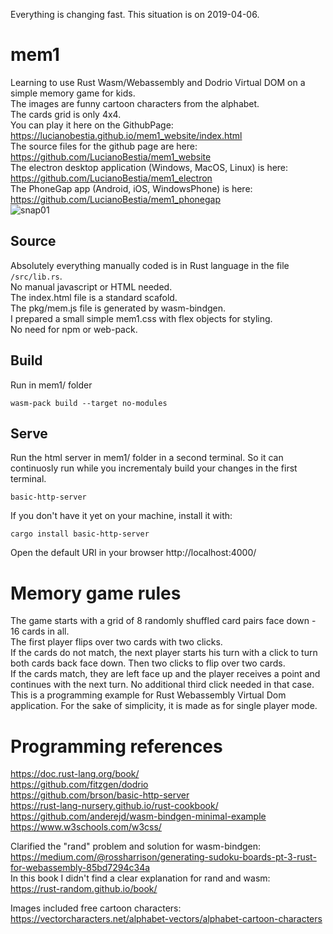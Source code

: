 Everything is changing fast. This situation is on 2019-04-06.
# mem1
Learning to use Rust Wasm/Webassembly and Dodrio Virtual DOM on a simple memory game for kids.  
The images are funny cartoon characters from the alphabet.  
The cards grid is only 4x4.  
You can play it here on the GithubPage:  
https://lucianobestia.github.io/mem1_website/index.html  
The source files for the github page are here:  
https://github.com/LucianoBestia/mem1_website  
The electron desktop application (Windows, MacOS, Linux) is here:  
https://github.com/LucianoBestia/mem1_electron  
The PhoneGap app (Android, iOS, WindowsPhone) is here:  
https://github.com/LucianoBestia/mem1_phonegap  
![snap01](https://user-images.githubusercontent.com/31509965/55587238-181e8200-5755-11e9-88eb-f8fb62be581e.png)
## Source
Absolutely everything manually coded is in Rust language in the file `/src/lib.rs`.  
No manual javascript or HTML needed.  
The index.html file is a standard scafold.  
The pkg/mem.js file is generated by wasm-bindgen.  
I prepared a small simple mem1.css with flex objects for styling.   
No need for npm or web-pack.
## Build
Run in mem1/ folder
```
wasm-pack build --target no-modules
```
## Serve
Run the html server in mem1/ folder in a second terminal.
So it can continuosly run while you incrementaly build your changes in the first terminal.
```
basic-http-server
```
If you don't have it yet on your machine, install it with:
```
cargo install basic-http-server
```
Open the default URI in your browser
http://localhost:4000/  
# Memory game rules
The game starts with a grid of 8 randomly shuffled card pairs face down - 16 cards in all.  
The first player flips over two cards with two clicks.  
If the cards do not match, the next player starts his turn with a click to turn both cards back face down. Then two clicks to flip over two cards.  
If the cards match, they are left face up and the player receives a point and continues with the next turn. No additional third click needed in that case.  
This is a programming example for Rust Webassembly Virtual Dom application. 
For the sake of simplicity, it is made as for single player mode. 
# Programming references
https://doc.rust-lang.org/book/  
https://github.com/fitzgen/dodrio  
https://github.com/brson/basic-http-server    
https://rust-lang-nursery.github.io/rust-cookbook/    
https://github.com/anderejd/wasm-bindgen-minimal-example  
https://www.w3schools.com/w3css/  

Clarified the "rand" problem and solution for wasm-bindgen:  
https://medium.com/@rossharrison/generating-sudoku-boards-pt-3-rust-for-webassembly-85bd7294c34a  
In this book I didn't find a clear explanation for rand and wasm:  
https://rust-random.github.io/book/  

Images included free cartoon characters:  
https://vectorcharacters.net/alphabet-vectors/alphabet-cartoon-characters  

